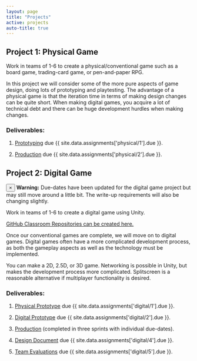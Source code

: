 ```yaml
---
layout: page
title: "Projects"
active: projects
auto-title: true
---
```



## Project 1: Physical Game

Work in teams of 1-6 to create a physical/conventional game such as a board game, trading-card game, or pen-and-paper RPG.

In this project we will consider some of the more pure aspects of game design, doing lots of prototyping and playtesting.
The advantage of a physical game is that the iteration time in terms of making design changes can be quite short.
When making digital games, you acquire a lot of technical debt and there can be huge development hurdles when making changes.

### Deliverables:

1. [Prototyping](physical/1/) due {{ site.data.assignments['physical/1'].due }}.

2. [Production](physical/2/) due {{ site.data.assignments['physical/2'].due }}.



## Project 2: Digital Game

<div class="alert alert-dismissible alert-info">
  <button type="button" class="close" data-dismiss="alert">&times;</button>
  <strong>Warning:</strong> Due-dates have been updated for the digital game project but may still move around a little bit.
  The write-up requirements will also be changing slightly.
</div>

Work in teams of 1-6 to create a digital game using Unity.

[GitHub Classroom Repositories can be created here.](https://classroom.github.com/g/Xu2s6yg3)

Once our conventional games are complete, we will move on to digital games.
Digital games often have a more complicated development process,
as both the gameplay aspects as well as the technology must be implemented.

You can make a 2D, 2.5D, or 3D game.
Networking is possible in Unity, but makes the development process more complicated.
Splitscreen is a reasonable alternative if multiplayer functionality is desired.

### Deliverables:

1. [Physical Prototype](digital/1/) due {{ site.data.assignments['digital/1'].due }}.

2. [Digital Prototype](digital/2/) due {{ site.data.assignments['digital/2'].due }}.

3. [Production](digital/3/) (completed in three sprints with individual due-dates).

4. [Design Document](digital/4/) due {{ site.data.assignments['digital/4'].due }}.

5. [Team Evaluations](digital/5/) due {{ site.data.assignments['digital/5'].due }}.

